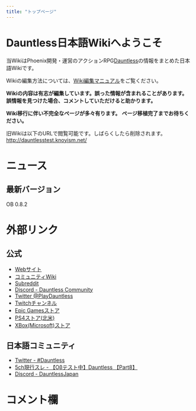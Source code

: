 ```yaml
---
title: "トップページ"
---
```


# Dauntless日本語Wikiへようこそ
当WikiはPhoenix開発・運営のアクションRPG[Dauntless](/basic/Dauntlessとは)の情報をまとめた日本語Wikiです。

Wikiの編集方法については、[Wiki編集マニュアル](/readonly/編集マニュアル)をご覧ください。

**Wikiの内容は有志が編集しています。誤った情報が含まれることがあります。**
**誤情報を見つけた場合、コメントしていただけると助かります。**

**Wiki移行に伴い不完全なページが多々有ります。**
**ページ移植完了までお待ちください。**

旧Wikiは以下のURLで閲覧可能です。しばらくしたら削除されます。
<http://dauntlesstest.knoyism.net/>

# ニュース
## 最新バージョン
OB 0.8.2

# 外部リンク
## 公式
- [Webサイト](https://playdauntless.com/ja/)
- [コミュニティWiki](https://dauntless.gamepedia.com/Dauntless_Wiki)
- [Subreddit](https://www.reddit.com/r/dauntless/)
- [Discord - Dauntless Community](https://discord.gg/dauntless)
- [Twitter @PlayDauntless](https://twitter.com/PlayDauntless)
- [Twitchチャンネル](https://www.twitch.tv/playdauntless/)
- [Epic Gamesストア](https://www.epicgames.com/store/ja/product/dauntless/)
- [PS4ストア(北米)](https://www.playstation.com/en-us/games/dauntless-ps4/)
- [XBox(Microsoft)ストア](https://www.microsoft.com/ja-jp/p/dauntless/9nq0v4dwrk49)

## 日本語コミュニティ
- [Twitter - #Dauntless](https://twitter.com/search?q=%23dauntless%20lang%3Aja&src=typd)
- [5ch現行スレ - 【Oβテスト中】Dauntless 【Part8】](http://krsw.5ch.net/test/read.cgi/netgame/1559011777/)
- [Discord - DauntlessJapan](https://discord.gg/HpcrfYf)

# コメント欄
